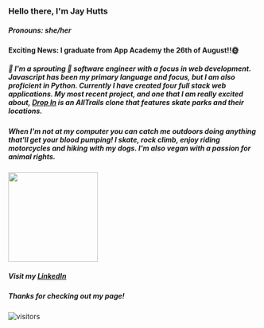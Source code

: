### Hello there, I'm Jay Hutts
##### ___Pronouns: she/her___

#### Exciting News: I graduate from App Academy the 26th of August!!🌞

##### 🌱 I'm a sprouting 🌱 software engineer with a focus in web development. Javascript has been my primary language and focus, but I am also proficient in Python. Currently I have created four full stack web applications. My most recent project, and one that I am really excited about, [Drop In](https://github.com/jay-bean/DropIn) is an AllTrails clone that features skate parks and their locations.

##### When I'm not at my computer you can catch me outdoors doing anything that'll get your blood pumping! I skate, rock climb, enjoy riding motorcycles and hiking with my dogs. I'm also vegan with a passion for animal rights. 

<img height="180em" src="https://github-readme-stats.vercel.app/api?username=jay-bean&show_icons=true&hide_border=true&&count_private=true&include_all_commits=true" />

##### Visit my [LinkedIn](https://www.linkedin.com/in/jay-hutts-300ab9180/)

##### Thanks for checking out my page!
![visitors](https://visitor-badge.glitch.me/badge?page_id=${jay-bean}.${jay-bean})
